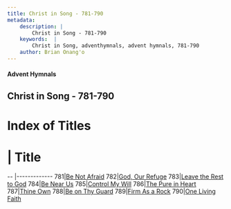 ```yaml
---
title: Christ in Song - 781-790
metadata:
    description: |
        Christ in Song - 781-790
    keywords:  |
        Christ in Song, adventhymnals, advent hymnals, 781-790
    author: Brian Onang'o
---
```


#### Advent Hymnals
## Christ in Song - 781-790

# Index of Titles
# | Title                        
-- |-------------
781|[Be Not Afraid](/christ-in-song/CIS/701-800/781-790/Be-Not-Afraid)
782|[God, Our Refuge](/christ-in-song/CIS/701-800/781-790/God,-Our-Refuge)
783|[Leave the Rest to God](/christ-in-song/CIS/701-800/781-790/Leave-the-Rest-to-God)
784|[Be Near Us](/christ-in-song/CIS/701-800/781-790/Be-Near-Us)
785|[Control My Will](/christ-in-song/CIS/701-800/781-790/Control-My-Will)
786|[The Pure in Heart](/christ-in-song/CIS/701-800/781-790/The-Pure-in-Heart)
787|[Thine Own](/christ-in-song/CIS/701-800/781-790/Thine-Own)
788|[Be on Thy Guard](/christ-in-song/CIS/701-800/781-790/Be-on-Thy-Guard)
789|[Firm As a Rock](/christ-in-song/CIS/701-800/781-790/Firm-As-a-Rock)
790|[One Living Faith](/christ-in-song/CIS/701-800/781-790/One-Living-Faith)